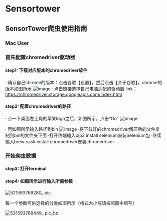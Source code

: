 # Sensortower

## SensorTower爬虫使用指南

### Mac User

### 首先配置chromedriver驱动器
#### step1: 下载对应版本的chromedriver软件
· 确认自己chrome的版本：点击谷歌【设置】，然后点击【关于谷歌】，chrome的版本如图所示
![image](https://user-images.githubusercontent.com/58396034/86457170-cf89b600-bd55-11ea-94cd-b0d76d7a672f.png)
· 点击链接选择自己电脑适配的驱动器
link：https://chromedriver.storage.googleapis.com/index.html

#### step2: 配置chromedriver的路径
 · 点一下桌面左上角的苹果logo之后，如图所示，点击“Go”
 ![image](https://user-images.githubusercontent.com/58396034/86458206-7b7fd100-bd57-11ea-98dc-153da9f6880b.png)

 · 再如图所示输入路径到bin
 ![image](https://user-images.githubusercontent.com/58396034/86458366-b8e45e80-bd57-11ea-9ad9-31c2ce611128.png)
 ·将下载好的chromedriver解压后的文件复制到bin的文件夹下面 
 ·打开终端输入pip3 install selenium安装Selenium包
 ·继续输入brew cask install chromedriver安装chromedriver

### 开始爬虫数据
#### step3: 打开terminal
#### step4: 如图所示进行输入所需参数

![521593769280_ pic](https://user-images.githubusercontent.com/58396034/86456734-1b882b00-bd55-11ea-97d3-ebe615dea000.jpg)

每一个参数可供选择的分类如图所示（格式大小写请按照图中填写）

![531593769449_ pic_hd](https://user-images.githubusercontent.com/58396034/86456666-ff848980-bd54-11ea-91f3-7cbc89ff2b0e.jpg)


